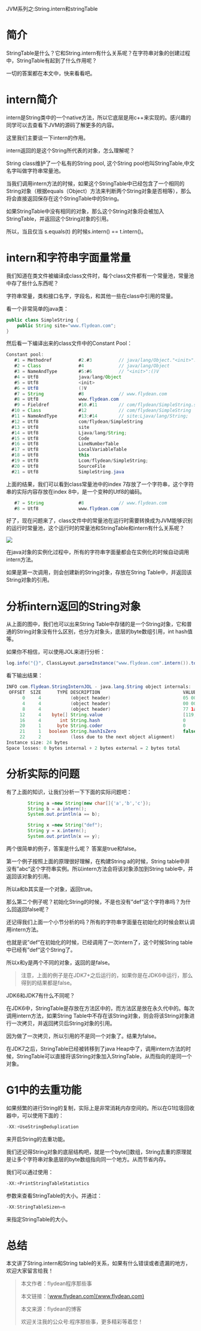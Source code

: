 JVM系列之:String.intern和stringTable

# 简介

StringTable是什么？它和String.intern有什么关系呢？在字符串对象的创建过程中，StringTable有起到了什么作用呢？

一切的答案都在本文中，快来看看吧。

# intern简介

intern是String类中的一个native方法，所以它底层是用c++来实现的。感兴趣的同学可以去查看下JVM的源码了解更多的内容。

这里我们主要谈一下intern的作用。

intern返回的是这个String所代表的对象，怎么理解呢？

String class维护了一个私有的String pool, 这个String pool也叫StringTable,中文名字叫做字符串常量池。

当我们调用intern方法的时候，如果这个StringTable中已经包含了一个相同的String对象（根据equals（Object）方法来判断两个String对象是否相等），那么将会直接返回保存在这个StringTable中的String。

如果StringTable中没有相同的对象，那么这个String对象将会被加入StringTable，并返回这个String对象的引用。

所以，当且仅当 s.equals(t) 的时候s.intern() == t.intern()。 

# intern和字符串字面量常量

我们知道在类文件被编译成class文件时，每个class文件都有一个常量池，常量池中存了些什么东西呢？

字符串常量，类和接口名字，字段名，和其他一些在class中引用的常量。

看一个非常简单的java类：

~~~java
public class SimpleString {
    public String site="www.flydean.com";
}
~~~

然后看一下编译出来的class文件中的Constant Pool：

~~~java
Constant pool:
   #1 = Methodref          #2.#3          // java/lang/Object."<init>":()V
   #2 = Class              #4             // java/lang/Object
   #3 = NameAndType        #5:#6          // "<init>":()V
   #4 = Utf8               java/lang/Object
   #5 = Utf8               <init>
   #6 = Utf8               ()V
   #7 = String             #8             // www.flydean.com
   #8 = Utf8               www.flydean.com
   #9 = Fieldref           #10.#11        // com/flydean/SimpleString.site:Ljava/lang/String;
  #10 = Class              #12            // com/flydean/SimpleString
  #11 = NameAndType        #13:#14        // site:Ljava/lang/String;
  #12 = Utf8               com/flydean/SimpleString
  #13 = Utf8               site
  #14 = Utf8               Ljava/lang/String;
  #15 = Utf8               Code
  #16 = Utf8               LineNumberTable
  #17 = Utf8               LocalVariableTable
  #18 = Utf8               this
  #19 = Utf8               Lcom/flydean/SimpleString;
  #20 = Utf8               SourceFile
  #21 = Utf8               SimpleString.java
~~~

上面的结果，我们可以看到class常量池中的index 7存放了一个字符串，这个字符串的实际内容存放在index 8中，是一个变种的Utf8的编码。

~~~java
   #7 = String             #8             // www.flydean.com
   #8 = Utf8               www.flydean.com
~~~

好了，现在问题来了，class文件中的常量池在运行时需要转换成为JVM能够识别的运行时常量池，这个运行时的常量池和StringTable和intern有什么关系呢？

![](https://img-blog.csdnimg.cn/202006211039235.png?x-oss-process=image/watermark,type_ZmFuZ3poZW5naGVpdGk,shadow_0,text_aHR0cDovL3d3dy5mbHlkZWFuLmNvbQ==,size_35,color_8F8F8F,t_70)

在java对象的实例化过程中，所有的字符串字面量都会在实例化的时候自动调用intern方法。

如果是第一次调用，则会创建新的String对象，存放在String Table中，并返回该String对象的引用。

# 分析intern返回的String对象

从上面的图中，我们也可以出来String Table中存储的是一个String对象，它和普通的String对象没有什么区别，也分为对象头，底层的byte数组引用，int hash值等。

如果你不相信，可以使用JOL来进行分析：

~~~java
log.info("{}", ClassLayout.parseInstance("www.flydean.com".intern()).toPrintable());
~~~

看下输出结果：

~~~java
INFO com.flydean.StringInternJOL - java.lang.String object internals:
 OFFSET  SIZE      TYPE DESCRIPTION                               VALUE
      0     4           (object header)                           05 00 00 00 (00000101 00000000 00000000 00000000) (5)
      4     4           (object header)                           00 00 00 00 (00000000 00000000 00000000 00000000) (0)
      8     4           (object header)                           77 1a 06 00 (01110111 00011010 00000110 00000000) (399991)
     12     4    byte[] String.value                              [119, 119, 119, 46, 102, 108, 121, 100, 101, 97, 110, 46, 99, 111, 109]
     16     4       int String.hash                               0
     20     1      byte String.coder                              0
     21     1   boolean String.hashIsZero                         false
     22     2           (loss due to the next object alignment)
Instance size: 24 bytes
Space losses: 0 bytes internal + 2 bytes external = 2 bytes total

~~~

# 分析实际的问题

有了上面的知识，让我们分析一下下面的实际问题吧：

~~~java
        String a =new String(new char[]{'a','b','c'});
        String b = a.intern();
        System.out.println(a == b);

        String x =new String("def");
        String y = x.intern();
        System.out.println(x == y);
~~~

两个很简单的例子，答案是什么呢？ 答案是true和false。

第一个例子按照上面的原理很好理解，在构建String a的时候，String table中并没有”abc“这个字符串实例。所以intern方法会将该对象添加到String table中，并返回该对象的引用。

所以a和b其实是一个对象，返回true。

那么第二个例子呢？初始化String的时候，不是也没有”def“这个字符串吗？为什么回返回false呢？

还记得我们上面一个小节分析的吗？所有的字符串字面量在初始化的时候会默认调用intern方法。

也就是说”def“在初始化的时候，已经调用了一次intern了，这个时候String table中已经有”def“这个String了。

所以x和y是两个不同的对象，返回的是false。

> 注意，上面的例子是在JDK7+之后运行的，如果你是在JDK6中运行，那么得到的结果都是false。

JDK6和JDK7有什么不同呢？

在JDK6中，StringTable是存放在方法区中的，而方法区是放在永久代中的。每次调用intern方法，如果String Table中不存在该String对象，则会将该String对象进行一次拷贝，并返回拷贝后String对象的引用。

因为做了一次拷贝，所以引用的不是同一个对象了。结果为false。

在JDK7之后，StringTable已经被转移到了java Heap中了，调用intern方法的时候，StringTable可以直接将该String对象加入StringTable，从而指向的是同一个对象。

# G1中的去重功能

如果频繁的进行String的复制，实际上是非常消耗内存空间的。所以在G1垃圾回收器中，可以使用下面的：

~~~java
-XX:+UseStringDeduplication
~~~

来开启String的去重功能。

我们还记得String对象的底层结构吧，就是一个byte[]数组，String去重的原理就是让多个字符串对象底层的byte数组指向同一个地方。从而节省内存。

我们可以通过使用：

~~~java
-XX:+PrintStringTableStatistics
~~~

参数来查看StringTable的大小。并通过：

~~~java
-XX:StringTableSizen=n
~~~

来指定StringTable的大小。

# 总结

本文讲了String.intern和String table的关系，如果有什么错误或者遗漏的地方，欢迎大家留言给我！

> 本文作者：flydean程序那些事
> 
> 本文链接：[www.flydean.com](www.flydean.com)
> 
> 本文来源：flydean的博客
> 
> 欢迎关注我的公众号:程序那些事，更多精彩等着您！
